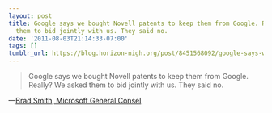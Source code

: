 ```yaml
---
layout: post
title: Google says we bought Novell patents to keep them from Google. Really? We asked
  them to bid jointly with us. They said no.
date: '2011-08-03T21:14:33-07:00'
tags: []
tumblr_url: https://blog.horizon-nigh.org/post/8451568092/google-says-we-bought-novell-patents-to-keep-them
---
```

> Google says we bought Novell patents to keep them from Google. Really? We asked them to bid jointly with us. They said no.

—[Brad Smith, Microsoft General Consel](https://twitter.com/BradSmi/status/98902130412355585)
